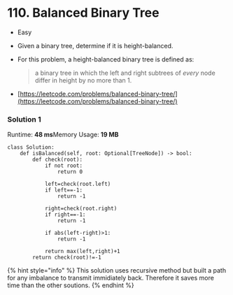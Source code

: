 # 110. Balanced Binary Tree

* Easy
* Given a binary tree, determine if it is height-balanced.
*   For this problem, a height-balanced binary tree is defined as:

    > a binary tree in which the left and right subtrees of _every_ node differ in height by no more than 1.


* [https://leetcode.com/problems/balanced-binary-tree/](https://leetcode.com/problems/balanced-binary-tree/)

### Solution 1

Runtime: **48 ms**Memory Usage: **19 MB**

```
class Solution:
    def isBalanced(self, root: Optional[TreeNode]) -> bool:
        def check(root):
            if not root:
                return 0
            
            left=check(root.left)
            if left==-1:
                return -1
            
            right=check(root.right)
            if right==-1:
                return -1
            
            if abs(left-right)>1:
                return -1
            
            return max(left,right)+1
        return check(root)!=-1
```

{% hint style="info" %}
This solution uses recursive method but built a path for any imbalance to transmit immidiately back. Therefore it saves more time than the other soutions.&#x20;
{% endhint %}

